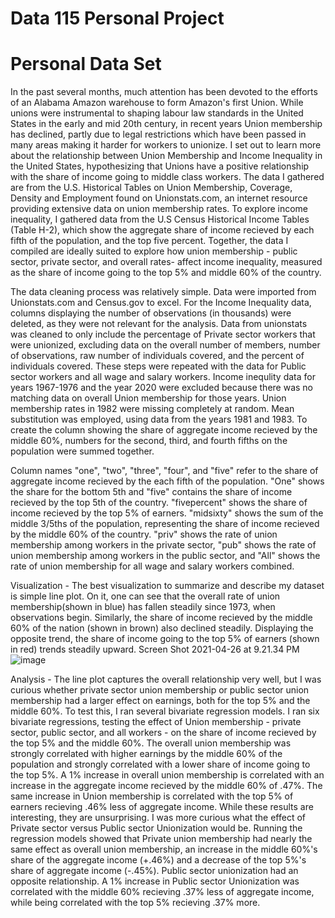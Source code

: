 # Data 115 Personal Project
# Personal Data Set 
In the past several months, much attention has been devoted to the efforts of an Alabama Amazon warehouse to form Amazon's first Union. While unions were instrumental to shaping labour law standards in the United States in the early and mid 20th century, in recent years Union membership has declined, partly due to legal restrictions which have been passed in many areas making it harder for workers to unionize. I set out to learn more about the relationship between Union Membership and Income Inequality in the United States, hypothesizing that Unions have a positive relationship with the share of income going to middle class workers. The data I gathered are from the U.S. Historical Tables on Union Membership, Coverage, Density and Employment found on Unionstats.com, an internet resource providing extensive data on union membership rates. To explore income inequality, I gathered data from the U.S Census Historical Income Tables (Table H-2), which show the aggregate share of income recieved by each fifth of the population, and the top five percent. Together, the data I compiled are ideally suited to explore how union membership - public sector, private sector, and overall rates- affect income inequality, measured as the share of income going to the top 5% and middle 60% of the country.

The data cleaning process was relatively simple. Data were imported from Unionstats.com and Census.gov to excel. For the Income Inequality data, columns displaying the number of observations (in thousands) were deleted, as they were not relevant for the analysis. Data from unionstats was cleaned to only include the percentage of Private sector workers that were unionized, excluding data on the overall number of members, number of observations, raw number of individuals covered, and the percent of individuals covered. These steps were repeated with the data for Public sector workers and all wage and salary workers. Income inequlity data for years 1967-1976 and the year 2020 were excluded because there was no matching data on overall Union membership for those years. Union membership rates in 1982 were missing completely at random. Mean substitution was employed, using data from the years 1981 and 1983. To create the column showing the share of aggregate income recieved by the middle 60%, numbers for the second, third, and fourth fifths on the population were summed together. 


Column names "one", "two", "three", "four", and "five" refer to the share of aggregate income recieved by the each fifth of the population. "One" shows the share for the bottom 5th and "five" contains the share of income recieved by the top 5th of the country. "fivepercent" shows the share of income recieved by the top 5% of earners. "midsixty" shows the sum of the middle 3/5ths of the population, representing the share of income recieved by the middle 60% of the country. "priv" shows the rate of union membership among workers in the private sector, "pub" shows the rate of union membership among workers in the public sector, and "All" shows the rate of union membership for all wage and salary workers combined. 


Visualization - The best visualization to summarize and describe my dataset is simple line plot. On it, one can see that the overall rate of union membership(shown in blue) has fallen steadily since 1973, when observations begin. Similarly, the share of income recieved by the middle 60% of the nation (shown in brown) also declined steadily. Displaying the opposite trend, the share of income going to the top 5% of earners (shown in red) trends steadily upward. 
Screen Shot 2021-04-26 at 9.21.34 PM![image](https://user-images.githubusercontent.com/79495994/116189649-20e8a480-a6de-11eb-9b92-eef8f4de1fd7.png)


Analysis - The line plot captures the overall relationship very well, but I was curious whether private sector union membership or public sector union membership had a larger effect on earnings, both for the top 5% and the middle 60%. To test this, I ran several bivariate regression models. I ran six bivariate regressions, testing the effect of Union membership - private sector, public sector, and all workers - on the share of income recieved by the top 5% and the middle 60%. The overall union membership was strongly correlated with higher earnings by the middle 60% of the population and strongly correlated with a lower share of income going to the top 5%. A 1% increase in overall union membership is correlated with an increase in the aggregate income recieved by the middle 60% of .47%. The same increase in Union membership is correlated with the top 5% of earners recieving .46% less of aggregate income. 
While these results are interesting, they are unsurprising. I was more curious what the effect of Private sector versus Public sector Unionization would be. Running the regression models showed that Private union membership had nearly the same effect as overall union membership, an increase in the middle 60%'s share of the aggregate income (+.46%) and a decrease of the top 5%'s share of aggregate income (-.45%). Public sector unionization had an opposite relationship. A 1% increase in Public sector Unionization was correlated with the middle 60% recieving .37% less of aggregate income, while being correlated with the top 5% recieving .37% more. 


